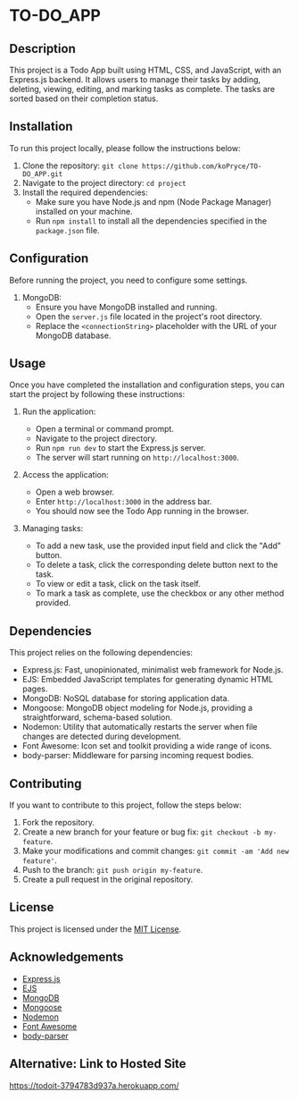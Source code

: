 # TO-DO_APP

## Description
This project is a Todo App built using HTML, CSS, and JavaScript, with an Express.js backend. It allows users to manage their tasks by adding, deleting, viewing, editing, and marking tasks as complete. The tasks are sorted based on their completion status.

## Installation
To run this project locally, please follow the instructions below:

1. Clone the repository: `git clone https://github.com/koPryce/TO-DO_APP.git`
2. Navigate to the project directory: `cd project`
3. Install the required dependencies:
   - Make sure you have Node.js and npm (Node Package Manager) installed on your machine.
   - Run `npm install` to install all the dependencies specified in the `package.json` file.

## Configuration
Before running the project, you need to configure some settings.

1. MongoDB:
   - Ensure you have MongoDB installed and running.
   - Open the `server.js` file located in the project's root directory.
   - Replace the `<connectionString>` placeholder with the URL of your MongoDB database.

## Usage
Once you have completed the installation and configuration steps, you can start the project by following these instructions:

1. Run the application:
   - Open a terminal or command prompt.
   - Navigate to the project directory.
   - Run `npm run dev` to start the Express.js server.
   - The server will start running on `http://localhost:3000`.

2. Access the application:
   - Open a web browser.
   - Enter `http://localhost:3000` in the address bar.
   - You should now see the Todo App running in the browser.

3. Managing tasks:
   - To add a new task, use the provided input field and click the "Add" button.
   - To delete a task, click the corresponding delete button next to the task.
   - To view or edit a task, click on the task itself.
   - To mark a task as complete, use the checkbox or any other method provided.

## Dependencies
This project relies on the following dependencies:

- Express.js: Fast, unopinionated, minimalist web framework for Node.js.
- EJS: Embedded JavaScript templates for generating dynamic HTML pages.
- MongoDB: NoSQL database for storing application data.
- Mongoose: MongoDB object modeling for Node.js, providing a straightforward, schema-based solution.
- Nodemon: Utility that automatically restarts the server when file changes are detected during development.
- Font Awesome: Icon set and toolkit providing a wide range of icons.
- body-parser: Middleware for parsing incoming request bodies.

## Contributing
If you want to contribute to this project, follow the steps below:

1. Fork the repository.
2. Create a new branch for your feature or bug fix: `git checkout -b my-feature`.
3. Make your modifications and commit changes: `git commit -am 'Add new feature'`.
4. Push to the branch: `git push origin my-feature`.
5. Create a pull request in the original repository.

## License
This project is licensed under the [MIT License](LICENSE).

## Acknowledgements
- [Express.js](https://expressjs.com/)
- [EJS](https://ejs.co/)
- [MongoDB](https://www.mongodb.com/)
- [Mongoose](https://mongoosejs.com/)
- [Nodemon](https://nodemon.io/)
- [Font Awesome](https://fontawesome.com/)
- [body-parser](https://www.npmjs.com/package/body-parser)

## Alternative: Link to Hosted Site
https://todoit-3794783d937a.herokuapp.com/
